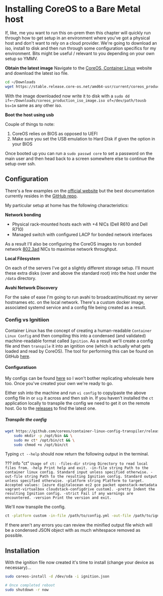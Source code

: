 # Installing CoreOS to a Bare Metal host
If, like, me you want to run this on-prem then this chapter will quickly run through how to get setup in an environment where you've got a physical host and don't want to rely on a cloud provider. We're going to download an iso, install to disk and then run through some configuration specifics for my environment. Bits might be useful / relevant to you depending on your own setup so YMMV.

**Obtain the latest image**
Navigate to the [CoreOS, Container Linux](https://coreos.com/os/docs/latest/booting-with-iso.html) website and download the latest iso file.

```bash
cd ~/Downloads
wget https://stable.release.core-os.net/amd64-usr/current/coreos_production_iso_image.iso
```

With the image downloaded now write it to disk with a `sudo dd if=~/Downloads/coreos_production_iso_image.iso of=/dev/path/tousb bs=1m` same as any other iso.

**Boot the host using usb**

Couple of things to note:

1. CoreOS relies on BIOS as opposed to UEFI
2. Make sure you set the USB emulation to Hard Disk if given the option in your BIOS

Once booted up you can run a `sudo passwd core` to set a password on the main user and then head back to a screen somewhere else to continue the setup over ssh.

## Configuration
There's a few examples on the [official website](https://coreos.com/os/docs/latest/clc-examples.html) but the best documentation currently resides in the [GitHub repo](https://github.com/coreos/container-linux-config-transpiler/blob/master/doc/configuration.md).

My particular setup at home has the following characteristics:

**Network bonding**

* Physical rack-mounted hosts each with +4 NICs (Dell R610 and Dell R710)
* Managed switch with configured LACP for bonded network interfaces

As a result I'll also be configuring the CoreOS images to run bonded network [802.3ad](https://en.wikipedia.org/wiki/Link_aggregation) NICs to maximise network throughput.

**Local Filesystem**

On each of the servers I've got a slightly different storage setup. I'll mount these extra disks (over and above the standard root) into the host under the `/data` directory.

**Avahi Network Discovery**

For the sake of ease I'm going to run avahi to broadcast/multicast my server hostnames etc. on the local network. There's a custom docker image, associated systemd service and a config file being created as a result.

### Config vs Ignitiion
Container Linux has the concept of creating a human-readable `Container Linux Config` and then compiling this into a condensed (and validated) machine-readable format called `Ignition`. As a result we'll create a config file and then `transpile` it into an ignition one (which is actually what gets loaded and read by CoreOS). The tool for performing this can be found on GitHub [here](https://github.com/coreos/container-linux-config-transpiler).

#### Configuratiuon
My configs can be found [here](https://github.com/darth-veitcher/homelab/tree/master/files/configs/coreos) so I won't bother replicating wholesale here too. Once you've created your own we're ready to go.

Either ssh into the machine and run `vi config` to copy/paste the above config file in or `scp` it across and then ssh in. If you haven't installed the `ct` application locally to transpile the config we need to get it on the remote host. Go to the [releases](https://github.com/coreos/container-linux-config-transpiler/releases) to find the latest one.

##### Transpile the config
```bash
wget https://github.com/coreos/container-linux-config-transpiler/releases/download/v0.9.0/ct-v0.9.0-x86_64-unknown-linux-gnu && \
    sudo mkdir -p /opt/bin && \
    sudo mv ct* /opt/bin/ct && \
    sudo chmod +x /opt/bin/ct
```

Typing `ct --help` should now return the following output in the terminal.

??? info "ct"
    ```
    Usage of ct:
    -files-dir string
            Directory to read local files from.
    -help
            Print help and exit.
    -in-file string
            Path to the container linux config. Standard input unless specified otherwise.
    -out-file string
            Path to the resulting Ignition config. Standard output unless specified otherwise.
    -platform string
            Platform to target. Accepted values: [azure digitalocean ec2 gce packet openstack-metadata vagrant-virtualbox cloudstack-configdrive custom].
    -pretty
            Indent the resulting Ignition config.
    -strict
            Fail if any warnings are encountered.
    -version
            Print the version and exit.
    ```

We'll now transpile the config.

```bash
ct -platform custom -in-file /path/to/config.yml -out-file /path/to/ignition.json
```

If there aren't any errors you can review the minified output file which will be a condensed JSON object with as much whitespace removed as possible.

## Installation
With the ignition file now created it's time to install (change your device as necessary)...

```bash
sudo coreos-install -d /dev/sda -i ignition.json

# Once completed reboot
sudo shutdown -r now
```

